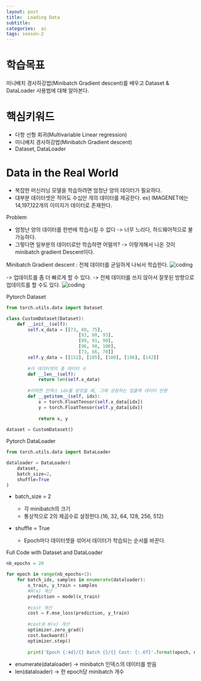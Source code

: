 ```yaml
---
layout: post
title:  Loading Data
subtitle:   
categories:  ai
tags: season-2
---
```


# 학습목표
미니배치 경사하강법(Minibatch Gradient descent)를 배우고 Dataset & DataLoader 사용법에 대해 알아본다.

# 핵심키워드
- 다항 선형 회귀(Multivariable Linear regression)
- 미니배치 경사하강법(Minibatch Gradient descent)
- Dataset, DataLoader

# Data in the Real World
- 복잡한 머신러닝 모델을 학습하려면 엄청난 양의 데이터가 필요하다.
- 대부분 데이터셋은 적어도 수십만 개의 데이터를 제공한다.
ex) IMAGENET에는 14,197,122개의 이미지가 데이터로 존재한다.

Problem
- 엄청난 양의 데이터를 한번에 학습시킬 수 없다 -> 너무 느리다, 하드웨어적으로 불가능하다.
- 그렇다면 일부분의 데이터로만 학습하면 어떨까? -> 이렇게해서 나온 것이 minibatch gradient Descent이다.



Minibatch Gradient descent : 전체 데이터를 균일하게 나눠서 학습한다.
![coding](../../../assets/img/posts/pytorch_Lab04_1.png)

-> 업데이트를 좀 더 빠르게 할 수 있다.
-> 전체 데이터를 쓰지 않아서 잘못된 방향으로 업데이트를 할 수도 있다.
![coding](../../../assets/img/posts/pytorch_Lab04_2.png)

Pytorch Dataset
```py
from torch.utils.data import Dataset

class CustomDataset(Dataset):
    def __init__(self):
        self.x_data = [[73, 80, 75],
                           [93, 88, 93],
                           [89, 91, 90],
                           [96, 98, 100],
                           [73, 66, 70]]
        self.y_data = [[152], [185], [180], [196], [142]]
        
        #이 데이터셋의 총 데이터 수
        def __len__(self):
            return len(self.x_data)
        
        #어떠한 인덱스 idx를 받았을 때, 그에 상응하는 입출력 데이터 반환
        def __getitem__(self, idx):
            x = torch.FloatTensor(self.x_data[idx])
            y = torch.FloatTensor(self.y_data[idx])
            
            return x, y
        
dataset = CustomDataset()
```

Pytorch DataLoader
```py
from torch.utils.data import DataLoader

dataloader = DataLoader(
    dataset,
    batch_size=2,
    shuffle=True
)
```
- batch_size = 2
    - 각 minibatch의 크기
    - 통상적으로 2의 제곱수로 설정한다.(16, 32, 64, 128, 256, 512)

- shuffle = True
    - Epoch마다 데이터셋을 섞어서 데이터가 학습되는 순서를 바꾼다.

Full Code with Dataset and DataLoader
```python
nb_epochs = 20

for epoch in range(nb_epochs+1):
    for batch_idx, samples in enumerate(dataloader):
        x_train, y_train = samples
        #H(x) 계산
        prediction = model(x_train)
        
        #cost 계산
        cost = F.mse_loss(prediction, y_train)
        
        #cost로 H(x) 개선
        optimizer.zero_grad()
        cost.backward()
        optimizer.step()
        
        print('Epoch {:4d}/{} Batch {}/{} Cost: {:.6f}'.format(epoch, nb_epochs, batch_idx+1, len(dataloader), cost.item()))
```
- enumerate(dataloader) -> minibatch 인덱스의 데이터를 받음
- len(dataloader) -> 한 epoch당 minibatch 개수

